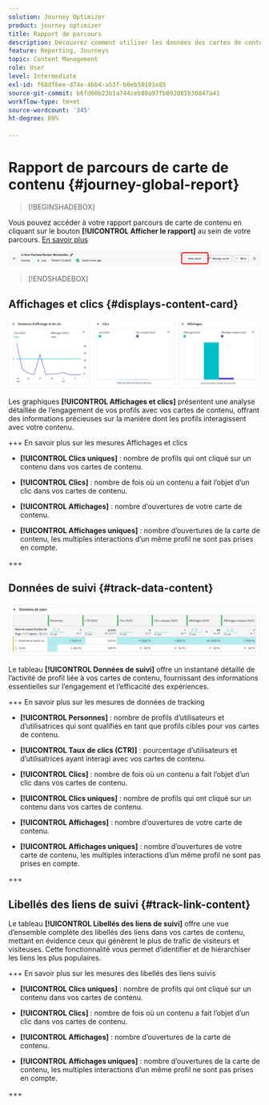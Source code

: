 ```yaml
---
solution: Journey Optimizer
product: journey optimizer
title: Rapport de parcours
description: Découvrez comment utiliser les données des cartes de contenu du rapport de parcours
feature: Reporting, Journeys
topic: Content Management
role: User
level: Intermediate
exl-id: f68df6ee-d74e-46b4-a53f-b0eb50101e85
source-git-commit: b6fd60b23b1a744ceb80a97fb092065b36847a41
workflow-type: tm+mt
source-wordcount: '345'
ht-degree: 89%

---
```


# Rapport de parcours de carte de contenu {#journey-global-report}

>[!BEGINSHADEBOX]

Vous pouvez accéder à votre rapport parcours de carte de contenu en cliquant sur le bouton **[!UICONTROL Afficher le rapport]** au sein de votre parcours. [En savoir plus](report-gs-cja.md)

![](assets/report-access-jo.png)

>[!ENDSHADEBOX]

## Affichages et clics {#displays-content-card}

![](assets/content-card-jo-display.png)

Les graphiques **[!UICONTROL Affichages et clics]** présentent une analyse détaillée de l’engagement de vos profils avec vos cartes de contenu, offrant des informations précieuses sur la manière dont les profils interagissent avec votre contenu.

+++ En savoir plus sur les mesures Affichages et clics

* **[!UICONTROL Clics uniques]** : nombre de profils qui ont cliqué sur un contenu dans vos cartes de contenu.

* **[!UICONTROL Clics]** : nombre de fois où un contenu a fait l’objet d’un clic dans vos cartes de contenu.

* **[!UICONTROL Affichages]** : nombre dʼouvertures de votre carte de contenu.

* **[!UICONTROL Affichages uniques]** : nombre dʼouvertures de la carte de contenu, les multiples interactions dʼun même profil ne sont pas prises en compte.

+++

## Données de suivi {#track-data-content}

![](assets/code-based-tracking-data.png)

Le tableau **[!UICONTROL Données de suivi]** offre un instantané détaillé de l’activité de profil liée à vos cartes de contenu, fournissant des informations essentielles sur l’engagement et l’efficacité des expériences.

+++ En savoir plus sur les mesures de données de tracking

* **[!UICONTROL Personnes]** : nombre de profils d’utilisateurs et d’utilisatrices qui sont qualifiés en tant que profils cibles pour vos cartes de contenu.

* **[!UICONTROL Taux de clics (CTR)]** : pourcentage d’utilisateurs et d’utilisatrices ayant interagi avec vos cartes de contenu.

* **[!UICONTROL Clics]** : nombre de fois où un contenu a fait l’objet d’un clic dans vos cartes de contenu.

* **[!UICONTROL Clics uniques]** : nombre de profils qui ont cliqué sur un contenu dans vos cartes de contenu.

* **[!UICONTROL Affichages]** : nombre dʼouvertures de votre carte de contenu.

* **[!UICONTROL Affichages uniques]** : nombre dʼouvertures de votre carte de contenu, les multiples interactions dʼun même profil ne sont pas prises en compte.

+++

## Libellés des liens de suivi {#track-link-content}

Le tableau **[!UICONTROL Libellés des liens de suivi]** offre une vue d’ensemble complète des libellés des liens dans vos cartes de contenu, mettant en évidence ceux qui génèrent le plus de trafic de visiteurs et visiteuses. Cette fonctionnalité vous permet d’identifier et de hiérarchiser les liens les plus populaires.

+++ En savoir plus sur les mesures des libellés des liens suivis

* **[!UICONTROL Clics uniques]** : nombre de profils qui ont cliqué sur un contenu dans vos cartes de contenu.

* **[!UICONTROL Clics]** : nombre de fois où un contenu a fait l’objet d’un clic dans vos cartes de contenu.

* **[!UICONTROL Affichages]** : nombre dʼouvertures de la carte de contenu.

* **[!UICONTROL Affichages uniques]** : nombre dʼouvertures de la carte de contenu, les multiples interactions dʼun même profil ne sont pas prises en compte.

+++
